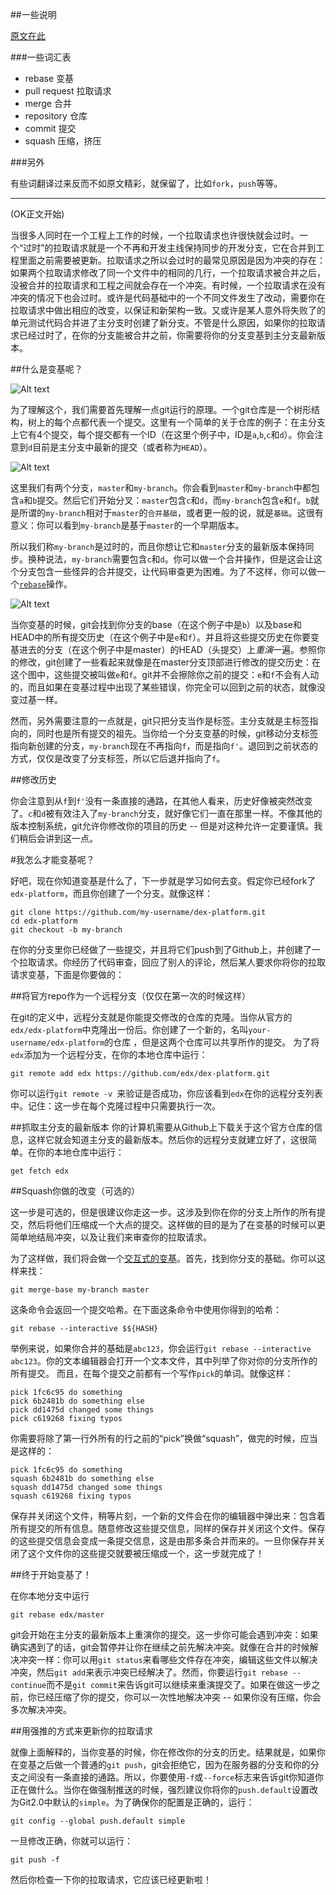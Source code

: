 ##一些说明

[原文在此](https://github.com/edx/edx-platform/wiki/How-to-Rebase-a-Pull-Request)

###一些词汇表

- rebase 变基
- pull request 拉取请求 
- merge 合并
- repository 仓库
- commit 提交
- squash 压缩，挤压

###另外

有些词翻译过来反而不如原文精彩，就保留了，比如`fork`，`push`等等。

-----------------------


(OK正文开始)

当很多人同时在一个工程上工作的时候，一个拉取请求也许很快就会过时。一个“过时”的拉取请求就是一个不再和开发主线保持同步的开发分支，它在合并到工程里面之前需要被更新。拉取请求之所以会过时的最常见原因是因为冲突的存在：如果两个拉取请求修改了同一个文件中的相同的几行，一个拉取请求被合并之后，没被合并的拉取请求和工程之间就会存在一个冲突。有时候，一个拉取请求在没有冲突的情况下也会过时。或许是代码基础中的一个不同文件发生了改动，需要你在拉取请求中做出相应的改变，以保证和新架构一致。又或许是某人意外将失败了的单元测试代码合并进了主分支时创建了新分支。不管是什么原因，如果你的拉取请求已经过时了，在你的分支能被合并之前，你需要将你的分支变基到主分支最新版本。

##什么是变基呢？

![Alt text](https://github.com/edx/edx-platform/wiki/git-diagrams/master.png)

为了理解这个，我们需要首先理解一点git运行的原理。一个git仓库是一个树形结构，树上的每个点都代表一个提交。这里有一个简单的关于仓库的例子：在主分支上它有4个提交，每个提交都有一个ID（在这里个例子中，ID是`a`,`b`,`c`和`d`）。你会注意到`d`目前是主分支中最新的提交（或者称为`HEAD`）。

![Alt text](https://github.com/edx/edx-platform/wiki/git-diagrams/branch.png)

这里我们有两个分支，`master`和`my-branch`。你会看到`master`和`my-branch`中都包含`a`和`b`提交。然后它们开始分叉：`master`包含`c`和`d`，而`my-branch`包含`e`和`f`。`b`就是所谓的`my-branch`相对于`master`的`合并基础`，或者更一般的说，就是`基础`。这很有意义：你可以看到`my-branch`是基于`master`的一个早期版本。

所以我们称`my-branch`是过时的，而且你想让它和`master`分支的最新版本保持同步。换种说法，`my-branch`需要包含`c`和`d`。你可以做一个合并操作，但是这会让这个分支包含一些怪异的合并提交，让代码审查更为困难。为了不这样，你可以做一个[`rebase`](http://www.git-scm.com/book/en/Git-Branching-Rebasing)操作。

![Alt text](https://github.com/edx/edx-platform/wiki/git-diagrams/rebase.png)

当你变基的时候，git会找到你分支的base（在这个例子中是`b`）以及base和HEAD中的所有提交历史（在这个例子中是`e`和`f`）。并且将这些提交历史在你要变基进去的分支（在这个例子中是master）的HEAD（头提交）上*重演*一遍。参照你的修改，git创建了一些看起来就像是在master分支顶部进行修改的提交历史：在这个图中，这些提交被叫做`e`和`f`。git并不会擦除你之前的提交：`e`和`f`不会有人动的，而且如果在变基过程中出现了某些错误，你完全可以回到之前的状态，就像没变过基一样。

然而，另外需要注意的一点就是，git只把分支当作是标签。主分支就是主标签指向的，同时也是所有提交的祖先。当你给一个分支变基的时候，git移动分支标签指向新创建的分支，`my-branch`现在不再指向`f`，而是指向`f'`。退回到之前状态的方式，仅仅是改变了分支标签，所以它后退并指向了`f`。

##修改历史

你会注意到从`f`到`f'`没有一条直接的通路，在其他人看来，历史好像被突然改变了。`c`和`d`被有效注入了`my-branch`分支，就好像它们一直在那里一样。不像其他的版本控制系统，git允许你修改你的项目的历史 -- 但是对这种允许一定要谨慎。我们稍后会讲到这一点。


#我怎么才能变基呢？

好吧，现在你知道变基是什么了，下一步就是学习如何去变。假定你已经fork了`edx-platform`，而且你创建了一个分支。就像这样：

```
git clone https://github.com/my-username/dex-platform.git
cd edx-platform
git checkout -b my-branch
```

在你的分支里你已经做了一些提交，并且将它们push到了Github上，并创建了一个拉取请求。你经历了代码审查，回应了别人的评论，然后某人要求你将你的拉取请求变基，下面是你要做的：

##将官方repo作为一个远程分支（仅仅在第一次的时候这样）

在git的定义中，远程分支就是你能提交修改的仓库的克隆。当你从官方的`edx/edx-platform`中克隆出一份后。你创建了一个新的，名叫`your-username/edx-platform`的仓库
，但是这两个仓库可以共享所作的提交。
为了将`edx`添加为一个远程分支，在你的本地仓库中运行：

```
git remote add edx https://github.com/edx/dex-platform.git
```

你可以运行```git remote -v ```来验证是否成功，你应该看到`edx`在你的远程分支列表中。记住：这一步在每个克隆过程中只需要执行一次。

##抓取主分支的最新版本
你的计算机需要从Github上下载关于这个官方仓库的信息，这样它就会知道主分支的最新版本。然后你的远程分支就建立好了，这很简单。在你的本地仓库中运行：
```
get fetch edx
```

##Squash你做的改变（可选的）

这一步是可选的，但是很建议你走这一步。这涉及到你在你的分支上所作的所有提交，然后将他们压缩成一个大点的提交。这样做的目的是为了在变基的时候可以更简单地结局冲突，以及让我们来审查你的拉取请求。

为了这样做，我们将会做一个[交互式的变基](https://help.github.com/articles/interactive-rebase)。首先，找到你分支的基础。你可以这样来找：
```
git merge-base my-branch master
```
这条命令会返回一个提交哈希。在下面这条命令中使用你得到的哈希：
```
git rebase --interactive $${HASH}
```

举例来说，如果你合并的基础是`abc123`，你会运行```git rebase --interactive abc123```。你的文本编辑器会打开一个文本文件，其中列举了你对你的分支所作的所有提交。 而且，在每个提交之前都有一个写作`pick`的单词。就像这样：

```
pick 1fc6c95 do something
pick 6b2481b do something else
pick dd1475d changed some things
pick c619268 fixing typos
```

你需要将除了第一行外所有的行之前的“pick”换做“squash”，做完的时候，应当是这样的：

```
pick 1fc6c95 do something
squash 6b2481b do something else
squash dd1475d changed some things
squash c619268 fixing typos
```

保存并关闭这个文件，稍等片刻，一个新的文件会在你的编辑器中弹出来：包含着所有提交的所有信息。随意修改这些提交信息，同样的保存并关闭这个文件。保存的这些提交信息会变成一条提交信息，这是由那多条合并而来的。一旦你保存并关闭了这个文件你的这些提交就要被压缩成一个，这一步就完成了！

##终于开始变基了！

在你本地分支中运行

```
git rebase edx/master
```

git会开始在主分支的最新版本上重演你的提交。这一步你可能会遇到冲突：如果确实遇到了的话，git会暂停并让你在继续之前先解决冲突。就像在合并的时候解决冲突一样：你可以用```git status```来看哪些文件存在冲突，编辑这些文件以解决冲突，然后```git add```来表示冲突已经解决了。然而，你要运行```git rebase --continue```而不是```git commit```来告诉git可以继续来重演提交了。如果在做这一步之前，你已经压缩了你的提交，你可以一次性地解决冲突 -- 如果你没有压缩，你会多次解决冲突。

##用强推的方式来更新你的拉取请求

就像上面解释的，当你变基的时候，你在修改你的分支的历史。结果就是，如果你在变基之后做一个普通的```git push```，git会拒绝它，因为在服务器的分支和你的分支之间没有一条直接的通路。所以，你要使用```-f```或```--force```标志来告诉git你知道你正在做什么。当你在做强制推送的时候，强烈建议你将你的```push.default```设置改为Git2.0中默认的```simple```。为了确保你的配置是正确的，运行：
```
git config --global push.default simple
```

一旦修改正确，你就可以运行：
```
git push -f
```
然后你检查一下你的拉取请求，它应该已经更新啦！
